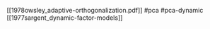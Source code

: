 [[1978owsley_adaptive-orthogonalization.pdf]]
#pca #pca-dynamic
[[1977sargent_dynamic-factor-models]]

